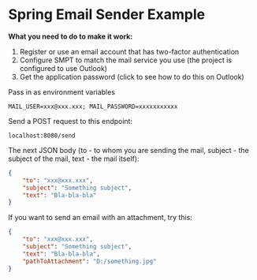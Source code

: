 # Spring Email Sender Example

**What you need to do to make it work:**
1. Register or use an email account that has two-factor authentication
2. Configure SMPT to match the mail service you use (the project is configured to use Outlook)
3. Get the application password (click to see how to do this on Outlook)

Pass in as environment variables
```
MAIL_USER=xxx@xxx.xxx; MAIL_PASSWORD=xxxxxxxxxxx
```

Send a POST request to this endpoint:
```
localhost:8080/send
```

The next JSON body (to - to whom you are sending the mail, subject - the subject of the mail, text - the mail itself):
```json
{
    "to": "xxx@xxx.xxx",
    "subject": "Something subject",
    "text": "Bla-bla-bla"
}
```
If you want to send an email with an attachment, try this:
```json
{
    "to": "xxx@xxx.xxx",
    "subject": "Something subject",
    "text": "Bla-bla-bla",
    "pathToAttachment": "D:/something.jpg"
}
```
